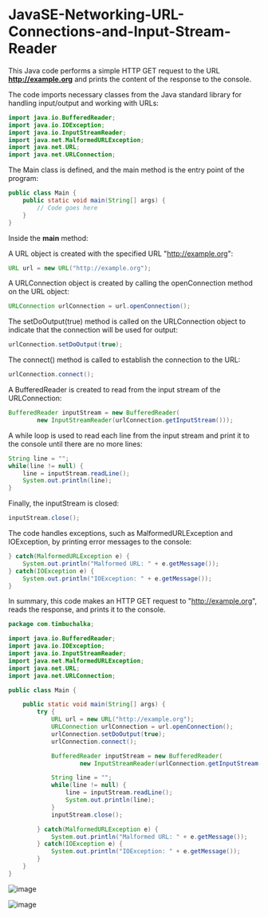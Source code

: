 # JavaSE-Networking-URL-Connections-and-Input-Stream-Reader

This Java code performs a simple HTTP GET request to the URL **http://example.org** and prints the content of the response to the console.

The code imports necessary classes from the Java standard library for handling input/output and working with URLs:

```java
import java.io.BufferedReader;
import java.io.IOException;
import java.io.InputStreamReader;
import java.net.MalformedURLException;
import java.net.URL;
import java.net.URLConnection;
```

The Main class is defined, and the main method is the entry point of the program:

```java
public class Main {
    public static void main(String[] args) {
        // Code goes here
    }
}
```

Inside the **main** method:

A URL object is created with the specified URL "http://example.org":

```java
URL url = new URL("http://example.org");
```

A URLConnection object is created by calling the openConnection method on the URL object:

```java
URLConnection urlConnection = url.openConnection();
```

The setDoOutput(true) method is called on the URLConnection object to indicate that the connection will be used for output:

```java
urlConnection.setDoOutput(true);
```

The connect() method is called to establish the connection to the URL:

```java
urlConnection.connect();
```

A BufferedReader is created to read from the input stream of the URLConnection:

```java
BufferedReader inputStream = new BufferedReader(
        new InputStreamReader(urlConnection.getInputStream()));
```

A while loop is used to read each line from the input stream and print it to the console until there are no more lines:

```java
String line = "";
while(line != null) {
    line = inputStream.readLine();
    System.out.println(line);
}
```

Finally, the inputStream is closed:

```java
inputStream.close();
```

The code handles exceptions, such as MalformedURLException and IOException, by printing error messages to the console:

```java
} catch(MalformedURLException e) {
    System.out.println("Malformed URL: " + e.getMessage());
} catch(IOException e) {
    System.out.println("IOException: " + e.getMessage());
}
```

In summary, this code makes an HTTP GET request to "http://example.org", reads the response, and prints it to the console.

```java
package com.timbuchalka;

import java.io.BufferedReader;
import java.io.IOException;
import java.io.InputStreamReader;
import java.net.MalformedURLException;
import java.net.URL;
import java.net.URLConnection;

public class Main {

    public static void main(String[] args) {
        try {
            URL url = new URL("http://example.org");
            URLConnection urlConnection = url.openConnection();
            urlConnection.setDoOutput(true);
            urlConnection.connect();

            BufferedReader inputStream = new BufferedReader(
                    new InputStreamReader(urlConnection.getInputStream()));

            String line = "";
            while(line != null) {
                line = inputStream.readLine();
                System.out.println(line);
            }
            inputStream.close();

        } catch(MalformedURLException e) {
            System.out.println("Malformed URL: " + e.getMessage());
        } catch(IOException e) {
            System.out.println("IOException: " + e.getMessage());
        }
    }
}
```

![image](https://github.com/luiscoco/JavaSE-Networking-URL-Connections-and-Input-Stream-Reader/assets/32194879/514a073f-f89e-45ba-9e03-6e34c794b03f)

![image](https://github.com/luiscoco/JavaSE-Networking-URL-Connections-and-Input-Stream-Reader/assets/32194879/81520097-9938-47ce-bc87-dd084a80eeac)
